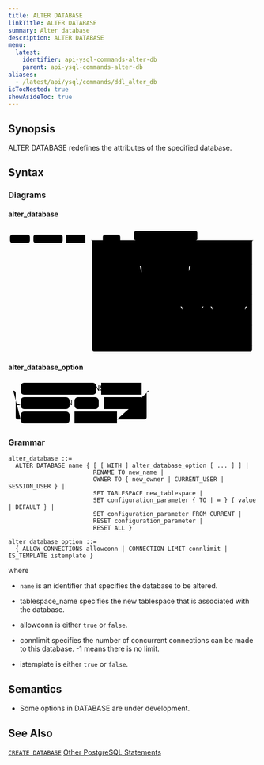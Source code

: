 ```yaml
---
title: ALTER DATABASE
linkTitle: ALTER DATABASE
summary: Alter database
description: ALTER DATABASE
menu:
  latest:
    identifier: api-ysql-commands-alter-db
    parent: api-ysql-commands-alter-db
aliases:
  - /latest/api/ysql/commands/ddl_alter_db
isTocNested: true
showAsideToc: true
---
```


## Synopsis
ALTER DATABASE redefines the attributes of the specified database.

## Syntax

### Diagrams

#### alter_database
<svg class="rrdiagram" version="1.1" xmlns:xlink="http://www.w3.org/1999/xlink" xmlns="http://www.w3.org/2000/svg" width="714" height="359" viewbox="0 0 714 359"><path class="connector" d="M0 36h5m57 0h10m84 0h10m55 0h50m50 0h20m-85 0q5 0 5 5v8q0 5 5 5h60q5 0 5-5v-8q0-5 5-5m5 0h30m-5 0q-5 0-5-5v-16q0-5 5-5h171q5 0 5 5v16q0 5-5 5m-5 0h177m-468 39q0 5 5 5h5m71 0h10m36 0h10m86 0h230q5 0 5-5m-458 29q0 5 5 5h5m65 0h10m36 0h30m89 0h47m-146 24q0 5 5 5h5m116 0h5q5 0 5-5m-141-24q5 0 5 5v48q0 5 5 5h5m112 0h9q5 0 5-5v-48q0-5 5-5m5 0h166q5 0 5-5m-458 87q0 5 5 5h5m43 0h10m97 0h10m121 0h162q5 0 5-5m-458 29q0 5 5 5h5m43 0h10m175 0h30m36 0h20m-71 0q5 0 5 5v19q0 5 5 5h5m30 0h11q5 0 5-5v-19q0-5 5-5m5 0h30m53 0h41m-109 0q5 0 5 5v19q0 5 5 5h5m74 0h5q5 0 5-5v-19q0-5 5-5m5 0h5q5 0 5-5m-458 58q0 5 5 5h5m43 0h10m175 0h10m54 0h10m77 0h64q5 0 5-5m-458 29q0 5 5 5h5m59 0h10m175 0h199q5 0 5-5m-458 29q0 5 5 5h5m59 0h10m40 0h334q5 0 5-5m-463-300q5 0 5 5v308q0 5 5 5h448q5 0 5-5v-308q0-5 5-5m5 0h5"/><rect class="literal" x="5" y="20" width="57" height="24" rx="7"/><text class="text" x="15" y="36">ALTER</text><rect class="literal" x="72" y="20" width="84" height="24" rx="7"/><text class="text" x="82" y="36">DATABASE</text><a xlink:href="../grammar_diagrams#name"><rect class="rule" x="166" y="20" width="55" height="24"/><text class="text" x="176" y="36">name</text></a><rect class="literal" x="271" y="20" width="50" height="24" rx="7"/><text class="text" x="281" y="36">WITH</text><a xlink:href="../grammar_diagrams#alter-database-option"><rect class="rule" x="371" y="20" width="161" height="24"/><text class="text" x="381" y="36">alter_database_option</text></a><rect class="literal" x="251" y="64" width="71" height="24" rx="7"/><text class="text" x="261" y="80">RENAME</text><rect class="literal" x="332" y="64" width="36" height="24" rx="7"/><text class="text" x="342" y="80">TO</text><a xlink:href="../grammar_diagrams#new-name"><rect class="rule" x="378" y="64" width="86" height="24"/><text class="text" x="388" y="80">new_name</text></a><rect class="literal" x="251" y="93" width="65" height="24" rx="7"/><text class="text" x="261" y="109">OWNER</text><rect class="literal" x="326" y="93" width="36" height="24" rx="7"/><text class="text" x="336" y="109">TO</text><a xlink:href="../grammar_diagrams#new-owner"><rect class="rule" x="392" y="93" width="89" height="24"/><text class="text" x="402" y="109">new_owner</text></a><rect class="literal" x="392" y="122" width="116" height="24" rx="7"/><text class="text" x="402" y="138">CURRENT_USER</text><rect class="literal" x="392" y="151" width="112" height="24" rx="7"/><text class="text" x="402" y="167">SESSION_USER</text><rect class="literal" x="251" y="180" width="43" height="24" rx="7"/><text class="text" x="261" y="196">SET</text><rect class="literal" x="304" y="180" width="97" height="24" rx="7"/><text class="text" x="314" y="196">TABLESPACE</text><a xlink:href="../grammar_diagrams#new-tablespace"><rect class="rule" x="411" y="180" width="121" height="24"/><text class="text" x="421" y="196">new_tablespace</text></a><rect class="literal" x="251" y="209" width="43" height="24" rx="7"/><text class="text" x="261" y="225">SET</text><a xlink:href="../grammar_diagrams#configuration-parameter"><rect class="rule" x="304" y="209" width="175" height="24"/><text class="text" x="314" y="225">configuration_parameter</text></a><rect class="literal" x="509" y="209" width="36" height="24" rx="7"/><text class="text" x="519" y="225">TO</text><rect class="literal" x="509" y="238" width="30" height="24" rx="7"/><text class="text" x="519" y="254">=</text><a xlink:href="../grammar_diagrams#value"><rect class="rule" x="595" y="209" width="53" height="24"/><text class="text" x="605" y="225">value</text></a><rect class="literal" x="595" y="238" width="74" height="24" rx="7"/><text class="text" x="605" y="254">DEFAULT</text><rect class="literal" x="251" y="267" width="43" height="24" rx="7"/><text class="text" x="261" y="283">SET</text><a xlink:href="../grammar_diagrams#configuration-parameter"><rect class="rule" x="304" y="267" width="175" height="24"/><text class="text" x="314" y="283">configuration_parameter</text></a><rect class="literal" x="489" y="267" width="54" height="24" rx="7"/><text class="text" x="499" y="283">FROM</text><rect class="literal" x="553" y="267" width="77" height="24" rx="7"/><text class="text" x="563" y="283">CURRENT</text><rect class="literal" x="251" y="296" width="59" height="24" rx="7"/><text class="text" x="261" y="312">RESET</text><a xlink:href="../grammar_diagrams#configuration-parameter"><rect class="rule" x="320" y="296" width="175" height="24"/><text class="text" x="330" y="312">configuration_parameter</text></a><rect class="literal" x="251" y="325" width="59" height="24" rx="7"/><text class="text" x="261" y="341">RESET</text><rect class="literal" x="320" y="325" width="40" height="24" rx="7"/><text class="text" x="330" y="341">ALL</text></svg>

#### alter_database_option
<svg class="rrdiagram" version="1.1" xmlns:xlink="http://www.w3.org/1999/xlink" xmlns="http://www.w3.org/2000/svg" width="295" height="92" viewbox="0 0 295 92"><path class="connector" d="M0 21h25m153 0h10m82 0h20m-275 24q0 5 5 5h5m99 0h10m49 0h10m76 0h6q5 0 5-5m-270-24q5 0 5 5v48q0 5 5 5h5m99 0h10m86 0h55q5 0 5-5v-48q0-5 5-5m5 0h5"/><rect class="literal" x="25" y="5" width="153" height="24" rx="7"/><text class="text" x="35" y="21">ALLOW_CONNECTIONS</text><a xlink:href="../grammar_diagrams#allowconn"><rect class="rule" x="188" y="5" width="82" height="24"/><text class="text" x="198" y="21">allowconn</text></a><rect class="literal" x="25" y="34" width="99" height="24" rx="7"/><text class="text" x="35" y="50">CONNECTION</text><rect class="literal" x="134" y="34" width="49" height="24" rx="7"/><text class="text" x="144" y="50">LIMIT</text><a xlink:href="../grammar_diagrams#connlimit"><rect class="rule" x="193" y="34" width="76" height="24"/><text class="text" x="203" y="50">connlimit</text></a><rect class="literal" x="25" y="63" width="99" height="24" rx="7"/><text class="text" x="35" y="79">IS_TEMPLATE</text><a xlink:href="../grammar_diagrams#istemplate"><rect class="rule" x="134" y="63" width="86" height="24"/><text class="text" x="144" y="79">istemplate</text></a></svg>

### Grammar
```
alter_database ::=
  ALTER DATABASE name { [ [ WITH ] alter_database_option [ ... ] ] |
                        RENAME TO new_name |
                        OWNER TO { new_owner | CURRENT_USER | SESSION_USER } |
                        SET TABLESPACE new_tablespace |
                        SET configuration_parameter { TO | = } { value | DEFAULT } |
                        SET configuration_parameter FROM CURRENT |
                        RESET configuration_parameter |
                        RESET ALL }

alter_database_option ::=
  { ALLOW_CONNECTIONS allowconn | CONNECTION LIMIT connlimit | IS_TEMPLATE istemplate }
```

where

- `name` is an identifier that specifies the database to be altered.

- tablespace_name specifies the new tablespace that is associated with the database.

- allowconn is either `true` or `false`.

- connlimit specifies the number of concurrent connections can be made to this database. -1 means there is no limit.

- istemplate is either `true` or `false`.

## Semantics

- Some options in DATABASE are under development.

## See Also
[`CREATE DATABASE`](../ddl_create_database)
[Other PostgreSQL Statements](..)
